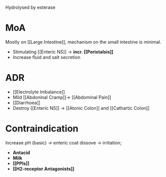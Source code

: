 Hydrolysed by esterase

# MoA
Mostly on [[Large Intestine]], mechanism on the small intestine is minimal.
- Stimulating [[Enteric NS]] -> **incr. [[Peristalsis]]**
- Increase fluid and salt secretion

# ADR
- [[Electrolyte Imbalance]]
- Mild [[Abdoninal Cramp]]-> [[Abdominal Pain]]
- [[Diarrhoea]]
- Destroy [[Enteric NS]] -> [[Atonic Colon]] and [[Cathartic Colon]]

# Contraindication
Increase pH (basic) -> enteric coat dissove -> irritation;
- **Antacid**
- **Milk**
- **[[PPIs]]**
- **[[H2-receptor Antagonists]]**